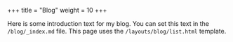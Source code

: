+++
title = "Blog"
weight = 10
+++

Here is some introduction text for my blog. You can set this text in the `/blog/_index.md` file. This page uses the `/layouts/blog/list.html` template.
